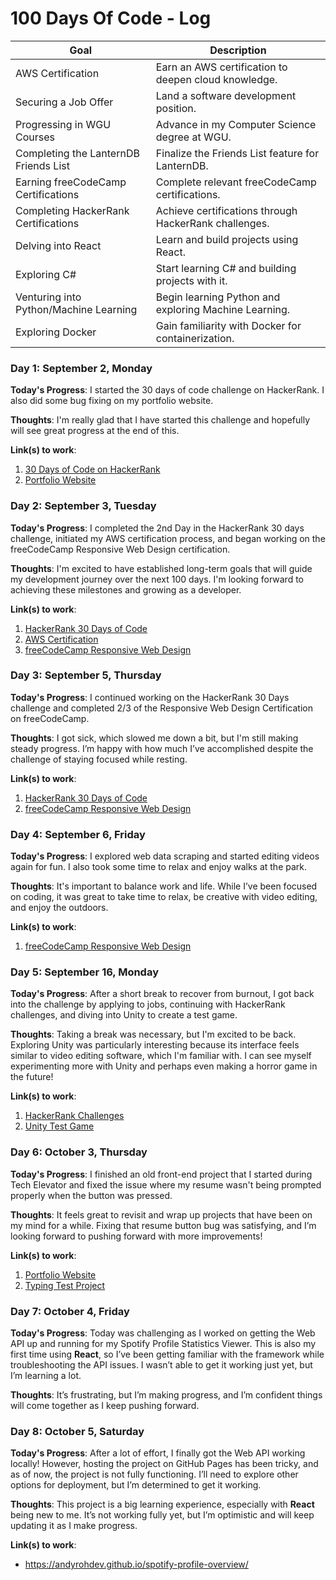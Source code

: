# 100 Days Of Code - Log

| Goal                                      | Description                                           |
|-------------------------------------------|-------------------------------------------------------|
| AWS Certification                         | Earn an AWS certification to deepen cloud knowledge.  |
| Securing a Job Offer                      | Land a software development position.                 |
| Progressing in WGU Courses                | Advance in my Computer Science degree at WGU.         |
| Completing the LanternDB Friends List     | Finalize the Friends List feature for LanternDB.      |
| Earning freeCodeCamp Certifications       | Complete relevant freeCodeCamp certifications.        |
| Completing HackerRank Certifications      | Achieve certifications through HackerRank challenges. |
| Delving into React                        | Learn and build projects using React.                 |
| Exploring C#                              | Start learning C# and building projects with it.      |
| Venturing into Python/Machine Learning    | Begin learning Python and exploring Machine Learning. |
| Exploring Docker                          | Gain familiarity with Docker for containerization.    |

### Day 1: September 2, Monday

**Today's Progress**: I started the 30 days of code challenge on HackerRank. I also did some bug fixing on my portfolio website.

**Thoughts**: I'm really glad that I have started this challenge and hopefully will see great progress at the end of this.

**Link(s) to work**:
1. [30 Days of Code on HackerRank](https://www.hackerrank.com/domains/tutorials/30-days-of-code)
2. [Portfolio Website](https://andyrohdev.github.io/portfolio-website/)

### Day 2: September 3, Tuesday

**Today's Progress**: I completed the 2nd Day in the HackerRank 30 days challenge, initiated my AWS certification process, and began working on the freeCodeCamp Responsive Web Design certification.

**Thoughts**: I'm excited to have established long-term goals that will guide my development journey over the next 100 days. I'm looking forward to achieving these milestones and growing as a developer.

**Link(s) to work**:
1. [HackerRank 30 Days of Code](https://www.hackerrank.com/domains/tutorials/30-days-of-code)
2. [AWS Certification](https://aws.amazon.com/certification/)
3. [freeCodeCamp Responsive Web Design](https://www.freecodecamp.org/learn/responsive-web-design/)

### Day 3: September 5, Thursday

**Today's Progress**: I continued working on the HackerRank 30 Days challenge and completed 2/3 of the Responsive Web Design Certification on freeCodeCamp.

**Thoughts**: I got sick, which slowed me down a bit, but I'm still making steady progress. I’m happy with how much I’ve accomplished despite the challenge of staying focused while resting.

**Link(s) to work**:
1. [HackerRank 30 Days of Code](https://www.hackerrank.com/domains/tutorials/30-days-of-code)
2. [freeCodeCamp Responsive Web Design](https://www.freecodecamp.org/learn/responsive-web-design/)

### Day 4: September 6, Friday

**Today's Progress**: I explored web data scraping and started editing videos again for fun. I also took some time to relax and enjoy walks at the park.

**Thoughts**: It's important to balance work and life. While I’ve been focused on coding, it was great to take time to relax, be creative with video editing, and enjoy the outdoors.

**Link(s) to work**:
1. [freeCodeCamp Responsive Web Design](https://www.freecodecamp.org/learn/responsive-web-design/)

### Day 5: September 16, Monday

**Today's Progress**: After a short break to recover from burnout, I got back into the challenge by applying to jobs, continuing with HackerRank challenges, and diving into Unity to create a test game.

**Thoughts**: Taking a break was necessary, but I'm excited to be back. Exploring Unity was particularly interesting because its interface feels similar to video editing software, which I'm familiar with. I can see myself experimenting more with Unity and perhaps even making a horror game in the future!

**Link(s) to work**:
1. [HackerRank Challenges](https://www.hackerrank.com/domains/tutorials/30-days-of-code)
2. [Unity Test Game](https://play.unity.com/en/games/1b7c0bbc-ef5f-4f03-b245-4640abc2136c/webgl-builds)

### Day 6: October 3, Thursday

**Today's Progress**: I finished an old front-end project that I started during Tech Elevator and fixed the issue where my resume wasn't being prompted properly when the button was pressed.

**Thoughts**: It feels great to revisit and wrap up projects that have been on my mind for a while. Fixing that resume button bug was satisfying, and I’m looking forward to pushing forward with more improvements!

**Link(s) to work**:
1. [Portfolio Website](https://andyrohdev.github.io/portfolio-website/)
2. [Typing Test Project](https://andyrohdev.github.io/typingtest-project/)

### Day 7: October 4, Friday

**Today's Progress**: Today was challenging as I worked on getting the Web API up and running for my Spotify Profile Statistics Viewer. This is also my first time using **React**, so I’ve been getting familiar with the framework while troubleshooting the API issues. I wasn’t able to get it working just yet, but I’m learning a lot.

**Thoughts**: It’s frustrating, but I’m making progress, and I’m confident things will come together as I keep pushing forward.

### Day 8: October 5, Saturday

**Today's Progress**: After a lot of effort, I finally got the Web API working locally! However, hosting the project on GitHub Pages has been tricky, and as of now, the project is not fully functioning. I’ll need to explore other options for deployment, but I’m determined to get it working. 

**Thoughts**: This project is a big learning experience, especially with **React** being new to me. It’s not working fully yet, but I’m optimistic and will keep updating it as I make progress.

**Link(s) to work**:
- https://andyrohdev.github.io/spotify-profile-overview/
